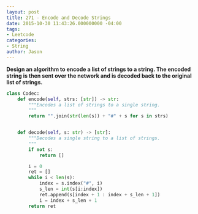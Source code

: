 ```yaml
---
layout: post
title: 271 - Encode and Decode Strings
date: 2015-10-30 11:43:26.000000000 -04:00
tags:
- Leetcode
categories:
- String
author: Jason
---
```

**Design an algorithm to encode a list of strings to a string. The encoded string is then sent over the network and is decoded back to the original list of strings.**


``` python
class Codec:
    def encode(self, strs: [str]) -> str:
        """Encodes a list of strings to a single string.
        """
        return "".join(str(len(s)) + "#" + s for s in strs)


    def decode(self, s: str) -> [str]:
        """Decodes a single string to a list of strings.
        """
        if not s:
            return []

        i = 0
        ret = []
        while i < len(s):
            index = s.index("#", i)
            s_len = int(s[i:index])
            ret.append(s[index + 1 : index + s_len + 1])
            i = index + s_len + 1
        return ret
```
